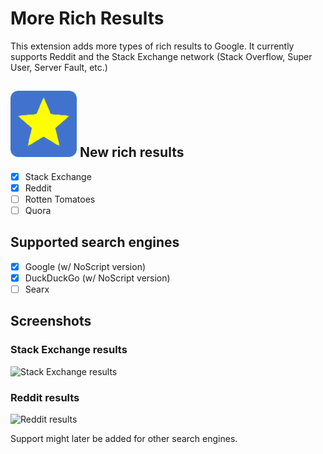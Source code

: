 # More Rich Results

This extension adds more types of rich results to Google. It currently supports Reddit and the Stack Exchange network (Stack Overflow, Super User, Server Fault, etc.)

## ![Icon](/public/icon_106.png) New rich results
 - [x] Stack Exchange
 - [x] Reddit
 - [ ] Rotten Tomatoes
 - [ ] Quora

## Supported search engines
 - [x] Google (w/ NoScript version)
 - [x] DuckDuckGo (w/ NoScript version)
 - [ ] Searx

## Screenshots

### Stack Exchange results

![Stack Exchange results](https://i.imgur.com/u8hI0wf.png)

### Reddit results

![Reddit results](https://i.imgur.com/MZjvbK4.png)

Support might later be added for other search engines.
